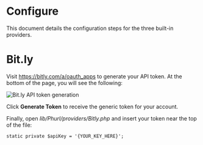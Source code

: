 Configure
======

This document details the configuration steps for the three built-in providers.

Bit.ly
======

Visit https://bitly.com/a/oauth_apps to generate your API token. At the bottom of the page, you will see the following:

![Bit.ly API token generation](https://github.com/snewman205/PHURL/tree/master/docs/images "Bit.ly API token generation")

Click **Generate Token** to receive the generic token for your account. 

Finally, open *lib/Phurl/providers/Bitly.php* and insert your token near the top of the file:

```
static private $apiKey = '{YOUR_KEY_HERE}';
```
